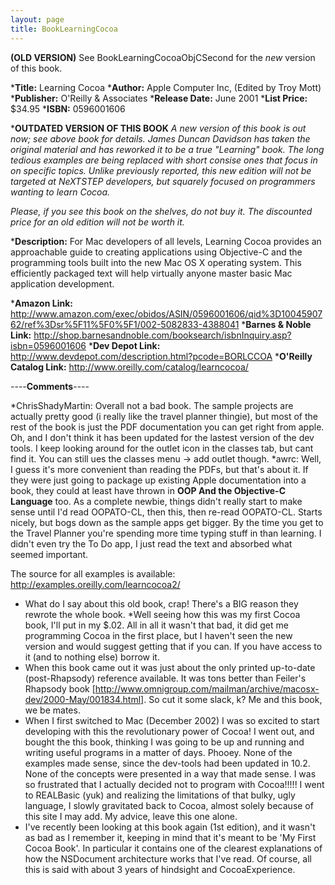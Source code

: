 ```yaml
---
layout: page
title: BookLearningCocoa
---
```




**(OLD VERSION)** See BookLearningCocoaObjCSecond for the *new* version of this book.


***Title:**
Learning Cocoa
***Author:**
Apple Computer Inc, (Edited by Troy Mott)
***Publisher:**
O'Reilly & Associates
***Release Date:**
June 2001
***List Price:**
$34.95
***ISBN:**
0596001606


***OUTDATED VERSION OF THIS BOOK**
*A new version of this book is out now; see above book for details.  James Duncan Davidson has taken the original material and has reworked it to be a true "Learning" book. The long tedious examples are being replaced with short consise ones that focus in on specific topics. Unlike previously reported, this new edition will not be targeted at NeXTSTEP developers, but squarely focused on programmers wanting to learn Cocoa.*

*Please, if you see this book on the shelves, do not buy it. The discounted price for an old edition will not be worth it.*

***Description:**
For Mac developers of all levels, Learning Cocoa provides an approachable guide to creating applications using Objective-C and the programming tools built into the new Mac OS X operating system. This efficiently packaged text will help virtually anyone master basic Mac application development.

***Amazon Link:**
http://www.amazon.com/exec/obidos/ASIN/0596001606/qid%3D1004590762/ref%3Dsr%5F11%5F0%5F1/002-5082833-4388041
***Barnes & Noble Link:**
http://shop.barnesandnoble.com/booksearch/isbnInquiry.asp?isbn=0596001606
***Dev Depot Link:**
http://www.devdepot.com/description.html?pcode=BORLCCOA
***O'Reilly Catalog Link:**
http://www.oreilly.com/catalog/learncocoa/


----**Comments**----


*ChrisShadyMartin: Overall not a bad book.  The sample projects are actually pretty good (i really like the travel planner thingie), but most of the rest of the book is just the PDF documentation you can get right from apple.  Oh, and I don't think it has been updated for the lastest version of the dev tools.  I keep looking around for the outlet icon in the classes tab, but cant find it. You can still ues the classes menu -> add outlet though.
*awrc: Well, I guess it's more convenient than reading the PDFs, but that's about it.  If they were just going to package up existing Apple documentation into a book, they could at least have thrown in **OOP And the Objective-C Language** too.  As a complete newbie, things didn't really start to make sense until I'd read OOPATO-CL, then this, then re-read OOPATO-CL.  Starts nicely, but bogs down as the sample apps get bigger.  By the time you get to the Travel Planner you're spending more time typing stuff in than learning.  I didn't even try the To Do app, I just read the text and absorbed what seemed important.

The source for all examples is available:  http://examples.oreilly.com/learncocoa2/

* What do I say about this old book, crap! There's a BIG reason they rewrote the whole book.
*Well seeing how this was my first Cocoa book, I'll put in my $.02.  All in all it wasn't that bad, it did get me programming Cocoa in the first place, but I haven't seen the new version and would suggest getting that if you can.  If you have access to it (and to nothing else) borrow it.
* When this book came out it was just about the only printed up-to-date (post-Rhapsody) reference available. It was tons better than Feiler's Rhapsody book [http://www.omnigroup.com/mailman/archive/macosx-dev/2000-May/001834.html]. So cut it some slack, k? Me and this book, we be mates.
* When I first switched to Mac (December 2002) I was so excited to start developing with this the revolutionary power of Cocoa! I went out, and bought the this book, thinking I was going to be up and running and writing useful programs in a matter of days. Phooey. None of the examples made sense, since the dev-tools had been updated in 10.2. None of the concepts were presented in a way that made sense. I was so frustrated that I actually decided not to program with Cocoa!!!!! I went to REALBasic (yuk) and realizing the limitations of that bulky, ugly language, I slowly gravitated back to Cocoa, almost solely because of this site I may add. My advice, leave this one alone.
* I've recently been looking at this book again (1st edition), and it wasn't as bad as I remember it, keeping in mind that it's meant to be 'My First Cocoa Book'. In particular it contains one of the clearest explanations of how the NSDocument architecture works that I've read. Of course, all this is said with about 3 years of hindsight and CocoaExperience.

